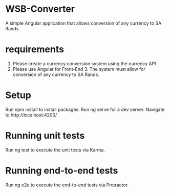 # WSB-Converter
A simple Angular application that allows conversion of any currency to SA Rands.

# requirements
1. Please create a currency conversion system using the currency API
2. Please use Angular for Front-End
3. The system must allow for conversion of any currency to SA Rands.

# Setup
Run npm install to install packages.
Run ng serve for a dev server. 
Navigate to http://localhost:4200/

# Running unit tests
Run ng test to execute the unit tests via Karma.

# Running end-to-end tests
Run ng e2e to execute the end-to-end tests via Protractor.

